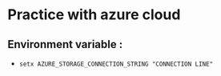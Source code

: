 # Practice with azure cloud
## Environment variable : 
* `setx AZURE_STORAGE_CONNECTION_STRING "CONNECTION LINE"`